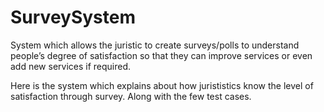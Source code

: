 # SurveySystem
System which allows the juristic to create surveys/polls to understand people’s degree of satisfaction so that they can improve services or even add new services if required. 


Here is the system which explains about how jurististics know the level of satisfaction through survey.
Along with the few test cases.
